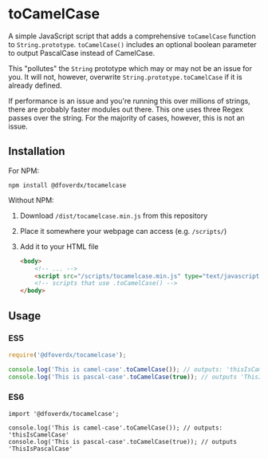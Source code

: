 toCamelCase
===========

A simple JavaScript script that adds a comprehensive `toCamelCase` function to `String.prototype`.  `toCamelCase()`
includes an optional boolean parameter to output PascalCase instead of CamelCase.

This "pollutes" the `String` prototype which may or may not be an issue for you.  It will not, however, overwrite
`String.prototype.toCamelCase` if it is already defined.

If performance is an issue and you're running this over millions of strings, there are probably faster modules out
there.  This one uses three Regex passes over the string.  For the majority of cases, however, this is not an issue.

Installation
------------

For NPM:

`npm install @dfoverdx/tocamelcase`

Without NPM:

1) Download `/dist/tocamelcase.min.js` from this repository
2) Place it somewhere your webpage can access (e.g. `/scripts/`)
3) Add it to your HTML file
    
    ``` html
    <body>
        <!-- ... -->
        <script src="/scripts/tocamelcase.min.js" type="text/javascript"></script>
        <!-- scripts that use .toCamelCase() -->
    </body>
    ```

Usage
-----

### ES5 ###

``` js
require('@dfoverdx/tocamelcase');

console.log('This is camel-case'.toCamelCase()); // outputs: 'thisIsCamelCase'
console.log('This is pascal-case'.toCamelCase(true)); // outputs 'ThisIsPascalCase'
```

### ES6 ###
``` es6
import '@dfoverdx/tocamelcase';

console.log('This is camel-case'.toCamelCase()); // outputs: 'thisIsCamelCase'
console.log('This is pascal-case'.toCamelCase(true)); // outputs 'ThisIsPascalCase'
```